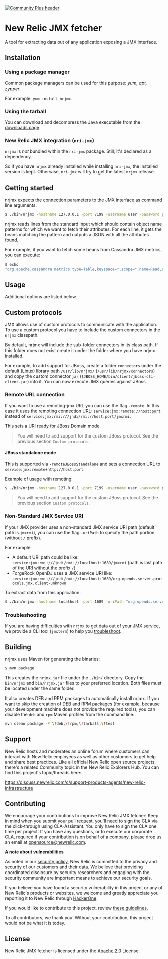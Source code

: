 [![Community Plus header](https://github.com/newrelic/opensource-website/raw/master/src/images/categories/Community_Plus.png)](https://opensource.newrelic.com/oss-category/#community-plus)

# New Relic JMX fetcher

A tool for extracting data out of any application exposing a JMX interface.

## Installation

### Using a package manager

Common package managers can be used for this purpose: *yum, apt, zypper*.

For example: `yum install nrjmx`

### Using the tarball

You can download and decompress the Java executable from the [downloads page](http://download.newrelic.com/infrastructure_agent/binaries/linux/noarch/).

### New Relic JMX integration (`nri-jmx`)

`nrjmx` is *not* bundled within the `nri-jmx` package. Still, it's declared as a dependency.

So if you have `nrjmx` already installed while installing `nri-jmx`, the installed version is kept. Otherwise, `nri-jmx` will try to get the latest `nrjmx` release.

## Getting started

nrjmx expects the connection parameters to the JMX interface as command line arguments.

```bash
$ ./bin/nrjmx -hostname 127.0.0.1 -port 7199 -username user -password pwd
```

nrjmx reads lines from the standard input which should contain object name patterns for which we want to fetch their attributes. For each line, it gets the beans matching the pattern and outputs a JSON with all the attributes found.

For example, if you want to fetch some beans from Cassandra JMX metrics, you can execute:

```bash
$ echo
"org.apache.cassandra.metrics:type=Table,keyspace=*,scope=*,name=ReadLatency" | java -jar target/nrjmx-0.0.1-SNAPSHOT-jar-with-dependencies.jar -hostname 127.0.0.1 -port 7199 -username user -password pwd
```

## Usage

Additional options are listed below.

## Custom protocols

JMX allows use of custom protocols to communicate with the application. To use a custom protocol you have to include the custom connectors in the `nrjmx` classpath.

By default, nrjmx will include the sub-folder connectors in its class path. If this folder does not exist create it under the folder where you have nrjmx installed.

For example, to add support for JBoss, create a folder `connectors` under the default (Linux) library path `/usr/lib/nrjmx/` (`/usr/lib/nrjmx/connectors`) and copy the custom connector `jar` (`$JBOSS_HOME/bin/client/jboss-cli-client.jar`) into it. You can now execute JMX queries against JBoss.

### Remote URL connection

If you want to use a remoting-jmx URL you can use the flag `-remote`. In this case it uses the remoting connection URL: `service:jmx:remote://host:port` instead of `service:jmx:rmi:///jndi/rmi://host:port/jmxrmi`.

This sets a URI ready for JBoss Domain mode.

> You will need to add support for the custom JBoss protocol. See the previous section `Custom protocols`.

#### JBoss standalone mode

This is supported via `-remoteJBossStandalone` and sets a connection URL to `service:jmx:remote+http://host:port`.

Example of usage with remoting:

```bash
$ ./bin/nrjmx -hostname 127.0.0.1 -port 7199 -username user -password pwd -remote
```
> You will need to add support for the custom JBoss protocol. See the previous section `Custom protocols`.

### Non-Standard JMX Service URI

If your JMX provider uses a non-standard JMX service URI path (default path is `jmxrmi`), you can use the flag `-uriPath` to specify the path portion (without `/` prefix).

For example:

- A default URI path could be like: `service:jmx:rmi:///jndi/rmi://localhost:1689/jmxrmi` (path is last path of the URI without the prefix `/`)
- ForgeRock OpenDJ uses a JMX service URI like: `service:jmx:rmi:///jndi/rmi://localhost:1689/org.opends.server.protocols.jmx.client-unknown`

To extract data from this application:

```bash
$ ./bin/nrjmx -hostname localhost -port 1689 -uriPath "org.opends.server.protocols.jmx.client-unknown" -username user -password pwd
```

### Troubleshooting

If you are having difficulties with `nrjmx` to get data out of your JMX service, we provide a CLI tool (`jmxterm`) to help you [troubleshoot](./TROUBLESHOOT.md).


## Building

nrjmx uses Maven for generating the binaries:

```bash
$ mvn package
```

This creates the `nrjmx.jar` file under the `./bin/` directory. Copy the `bin/nrjmx` and `bin/nrjmx.jar` files to your preferred location. Both files must
be located under the same folder.

It also creates DEB and RPM packages to automatically install nrjmx. If you want to skip the creation of DEB and RPM packages (for example, because your development machine does not provide the required tools), you can disable the `deb` and `rpm` Maven profiles from the command line:

```bash
mvn clean package -P \!deb,\!rpm,\!tarball,\!test
```

## Support

New Relic hosts and moderates an online forum where customers can interact with New Relic employees as well as other customers to get help and share best practices. Like all official New Relic open source projects, there's a related Community topic in the New Relic Explorers Hub. You can find this project's topic/threads here:

https://discuss.newrelic.com/c/support-products-agents/new-relic-infrastructure

## Contributing
We encourage your contributions to improve New Relic JMX fetcher! Keep in mind when you submit your pull request, you'll need to sign the CLA via the click-through using CLA-Assistant. You only have to sign the CLA one time per project.
If you have any questions, or to execute our corporate CLA, required if your contribution is on behalf of a company,  please drop us an email at opensource@newrelic.com.

**A note about vulnerabilities**

As noted in our [security policy](../../security/policy), New Relic is committed to the privacy and security of our customers and their data. We believe that providing coordinated disclosure by security researchers and engaging with the security community are important means to achieve our security goals.

If you believe you have found a security vulnerability in this project or any of New Relic's products or websites, we welcome and greatly appreciate you reporting it to New Relic through [HackerOne](https://hackerone.com/newrelic).

If you would like to contribute to this project, review [these guidelines](./CONTRIBUTING.md).

To all contributors, we thank you!  Without your contribution, this project would not be what it is today.

## License
New Relic JMX fetcher is licensed under the [Apache 2.0](http://apache.org/licenses/LICENSE-2.0.txt) License.
